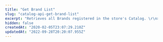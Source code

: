 ```yaml
---
title: "Get Brand List"
slug: "catalog-api-get-brand-list"
excerpt: "Retrieves all Brands registered in the store's Catalog. \r\n>⚠️ This route's response is limited to 20k results. If you need to obtain more results, please use the [Get Brand List](https://developers.vtex.com/vtex-rest-api/reference/catalog-api-get-brand-list) endpoint instead to get a paginated response. \r\n## Response body example\r\n\r\n```json\r\n[\r\n  {\r\n    \"id\": 9280,\r\n    \"name\": \"Brand\",\r\n    \"isActive\": true,\r\n    \"title\": \"Brand\",\r\n    \"metaTagDescription\": \"Brand\",\r\n    \"imageUrl\": null\r\n  },\r\n  {\r\n    \"id\": 2000000,\r\n    \"name\": \"Orma Carbon\",\r\n    \"isActive\": true,\r\n    \"title\": \"Orma Carbon\",\r\n    \"metaTagDescription\": \"Orma Carbon\",\r\n    \"imageUrl\": null\r\n  },\r\n  {\r\n    \"id\": 2000001,\r\n    \"name\": \"Pedigree\",\r\n    \"isActive\": true,\r\n    \"title\": \"Pedigree\",\r\n    \"metaTagDescription\": \"\",\r\n    \"imageUrl\": null\r\n  }\r\n]\r\n```"
hidden: false
createdAt: "2020-02-05T23:07:29.210Z"
updatedAt: "2022-09-28T20:20:07.955Z"
---
```

